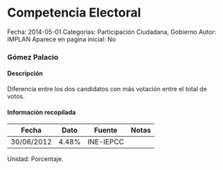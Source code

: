 Competencia Electoral
=====

Fecha: 2014-05-01
Categorías: Participación Ciudadana, Gobierno
Autor: IMPLAN
Aparece en pagina inicial: No

### Gómez Palacio

#### Descripción

Diferencia entre los dos candidatos con más votación entre el total de votos.

<!-- break -->

#### Información recopilada

<table class="table table-hover table-bordered matriz">
  <thead>
    <tr><th>Fecha</th><th>Dato</th><th>Fuente</th><th>Notas</th></tr>
  </thead>
  <tbody>
    <tr><td class="centrado">30/06/2012</td><td class="derecha">4.48%</td><td>INE-IEPCC</td><td></td></tr>
  </tbody>
</table>

Unidad: Porcentaje.
